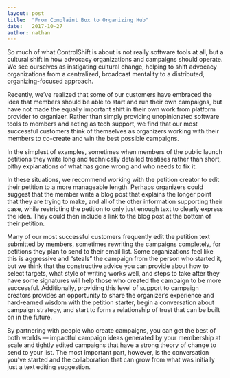 ```yaml
---
layout:	post
title:	"From Complaint Box to Organizing Hub"
date:	2017-10-27
author: nathan
---
```


So much of what ControlShift is about is not really software tools at all, but a cultural shift in how advocacy organizations and campaigns should operate. We see ourselves as instigating cultural change, helping to shift advocacy organizations from a centralized, broadcast mentality to a distributed, organizing-focused approach.

Recently, we’ve realized that some of our customers have embraced the idea that members should be able to start and run their own campaigns, but have not made the equally important shift in their own work from platform provider to organizer. Rather than simply providing unopinionated software tools to members and acting as tech support, we find that our most successful customers think of themselves as organizers working with their members to co-create and win the best possible campaigns.

In the simplest of examples, sometimes when members of the public launch petitions they write long and technically detailed treatises rather than short, pithy explanations of what has gone wrong and who needs to fix it.

In these situations, we recommend working with the petition creator to edit their petition to a more manageable length. Perhaps organizers could suggest that the member write a blog post that explains the longer point that they are trying to make, and all of the other information supporting their case, while restricting the petition to only just enough text to clearly express the idea. They could then include a link to the blog post at the bottom of their petition.

Many of our most successful customers frequently edit the petition text submitted by members, sometimes rewriting the campaigns completely, for petitions they plan to send to their email list. Some organizations feel like this is aggressive and “steals” the campaign from the person who started it, but we think that the constructive advice you can provide about how to select targets, what style of writing works well, and steps to take after they have some signatures will help those who created the campaign to be more successful. Additionally, providing this level of support to campaign creators provides an opportunity to share the organizer’s experience and hard-earned wisdom with the petition starter, begin a conversation about campaign strategy, and start to form a relationship of trust that can be built on in the future.

By partnering with people who create campaigns, you can get the best of both worlds — impactful campaign ideas generated by your membership at scale and tightly edited campaigns that have a strong theory of change to send to your list. The most important part, however, is the conversation you’ve started and the collaboration that can grow from what was initially just a text editing suggestion.

